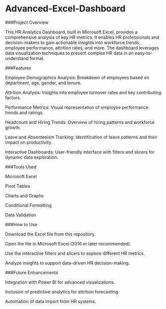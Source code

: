 # Advanced-Excel-Dashboard

###Project Overview

This HR Analytics Dashboard, built in Microsoft Excel, provides a comprehensive analysis of key HR metrics. It enables HR professionals and decision-makers to gain actionable insights into workforce trends, employee performance, attrition rates, and more. The dashboard leverages data visualization techniques to present complex HR data in an easy-to-understand format.

###Features

Employee Demographics Analysis: Breakdown of employees based on department, age, gender, and tenure.

Attrition Analysis: Insights into employee turnover rates and key contributing factors.

Performance Metrics: Visual representation of employee performance trends and ratings.

Headcount and Hiring Trends: Overview of hiring patterns and workforce growth.

Leave and Absenteeism Tracking: Identification of leave patterns and their impact on productivity.

Interactive Dashboards: User-friendly interface with filters and slicers for dynamic data exploration.

###Tools Used

Microsoft Excel

Pivot Tables

Charts and Graphs

Conditional Formatting

Data Validation

###How to Use

Download the Excel file from this repository.

Open the file in Microsoft Excel (2016 or later recommended).

Use the interactive filters and slicers to explore different HR metrics.

Analyze insights to support data-driven HR decision-making.

###Future Enhancements

Integration with Power BI for advanced visualizations.

Inclusion of predictive analytics for attrition forecasting.

Automation of data import from HR systems.
